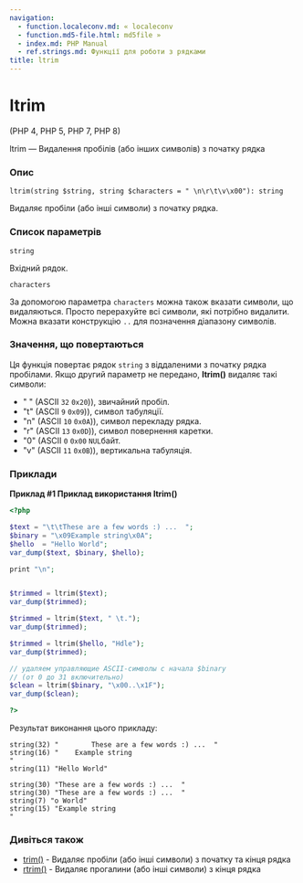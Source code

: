 ```yaml
---
navigation:
  - function.localeconv.md: « localeconv
  - function.md5-file.html: md5file »
  - index.md: PHP Manual
  - ref.strings.md: Функції для роботи з рядками
title: ltrim
---
```

# ltrim

(PHP 4, PHP 5, PHP 7, PHP 8)

ltrim — Видалення пробілів (або інших символів) з початку рядка

### Опис

```methodsynopsis
ltrim(string $string, string $characters = " \n\r\t\v\x00"): string
```

Видаляє пробіли (або інші символи) з початку рядка.

### Список параметрів

`string`

Вхідний рядок.

`characters`

За допомогою параметра `characters` можна також вказати символи, що видаляються. Просто перерахуйте всі символи, які потрібно видалити. Можна вказати конструкцію `..` для позначення діапазону символів.

### Значення, що повертаються

Ця функція повертає рядок `string` з віддаленими з початку рядка пробілами. Якщо другий параметр не передано, **ltrim()** видаляє такі символи:

-   " " (ASCII `32` `0x20`)), звичайний пробіл.
-   "t" (ASCII `9` `0x09`)), символ табуляції.
-   "n" (ASCII `10` `0x0A`)), символ перекладу рядка.
-   "r" (ASCII `13` `0x0D`)), символ повернення каретки.
-   "0" (ASCII `0` `0x00` `NUL`байт.
-   "v" (ASCII `11` `0x0B`)), вертикальна табуляція.

### Приклади

**Приклад #1 Приклад використання **ltrim()****

```php
<?php

$text = "\t\tThese are a few words :) ...  ";
$binary = "\x09Example string\x0A";
$hello  = "Hello World";
var_dump($text, $binary, $hello);

print "\n";


$trimmed = ltrim($text);
var_dump($trimmed);

$trimmed = ltrim($text, " \t.");
var_dump($trimmed);

$trimmed = ltrim($hello, "Hdle");
var_dump($trimmed);

// удаляем управляющие ASCII-символы с начала $binary
// (от 0 до 31 включительно)
$clean = ltrim($binary, "\x00..\x1F");
var_dump($clean);

?>
```

Результат виконання цього прикладу:

```
string(32) "        These are a few words :) ...  "
string(16) "    Example string
"
string(11) "Hello World"

string(30) "These are a few words :) ...  "
string(30) "These are a few words :) ...  "
string(7) "o World"
string(15) "Example string
"
```

### Дивіться також

-   [trim()](function.trim.md) - Видаляє пробіли (або інші символи) з початку та кінця рядка
-   [rtrim()](function.rtrim.md) - Видаляє прогалини (або інші символи) з кінця рядка
